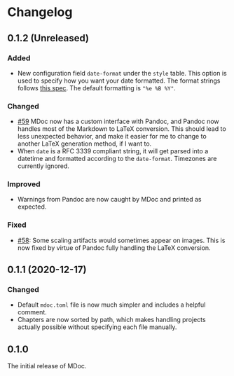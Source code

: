 # Changelog

## 0.1.2 (Unreleased)

### Added

- New configuration field `date-format` under the `style` table. This option is used to specify how you want your date formatted. The format strings follows [this spec](https://docs.rs/chrono/latest/chrono/format/strftime/index.html). The default formatting is `"%e %B %Y"`.

### Changed

- [#59](https://github.com/kmaasrud/mdoc/issues/59) MDoc now has a custom interface with Pandoc, and Pandoc now handles most of the Markdown to LaTeX conversion. This should lead to less unexpected behavior, and make it easier for me to change to another LaTeX generation method, if I want to.
- When `date` is a RFC 3339 compliant string, it will get parsed into a datetime and formatted according to the `date-format`. Timezones are currently ignored.

### Improved

- Warnings from Pandoc are now caught by MDoc and printed as expected.

### Fixed

- [#58](https://github.com/kmaasrud/mdoc/issues/58): Some scaling artifacts would sometimes appear on images. This is now fixed by virtue of Pandoc fully handling the LaTeX conversion.

## 0.1.1 (2020-12-17)

### Changed

- Default `mdoc.toml` file is now much simpler and includes a helpful comment.
- Chapters are now sorted by path, which makes handling projects actually possible without specifying each file manually.

## 0.1.0

The initial release of MDoc.
